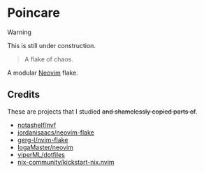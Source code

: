 # Poincare

> [!WARNING]
> This is still under construction.

> A flake of chaos.

A modular [Neovim](https://github.com/neovim/neovim) flake.

## Credits

These are projects that I studied ~~and shamelessly copied parts of~~.

- [notashelf/nvf](https://github.com/notashelf/nvf)
- [jordanisaacs/neovim-flake](https://github.com/jordanisaacs/neovim-flake)
- [gerg-l/nvim-flake](https://github.com/Gerg-L/nvim-flake/blob/master/flake.nix)
- [IogaMaster/neovim](https://github.com/IogaMaster/neovim)
- [viperML/dotfiles](https://github.com/viperML/dotfiles)
- [nix-community/kickstart-nix.nvim](https://github.com/nix-community/kickstart-nix.nvim)
